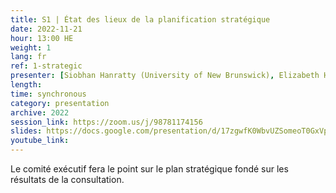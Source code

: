 ```yaml
---
title: S1 | État des lieux de la planification stratégique
date: 2022-11-21
hour: 13:00 HE
weight: 1
lang: fr
ref: 1-strategic
presenter: [Siobhan Hanratty (University of New Brunswick), Elizabeth Hill (University of Western Ontario)]
length:
time: synchronous
category: presentation
archive: 2022
session_link: https://zoom.us/j/98781174156
slides: https://docs.google.com/presentation/d/17zgwfK0WbvUZSomeoT0GxVpxJS8FmJUy/edit?usp=share_link&ouid=112190682180433392211&rtpof=true&sd=true
youtube_link:
---
```

Le comité exécutif fera le point sur le plan stratégique fondé sur les résultats de la consultation. <!--more-->
